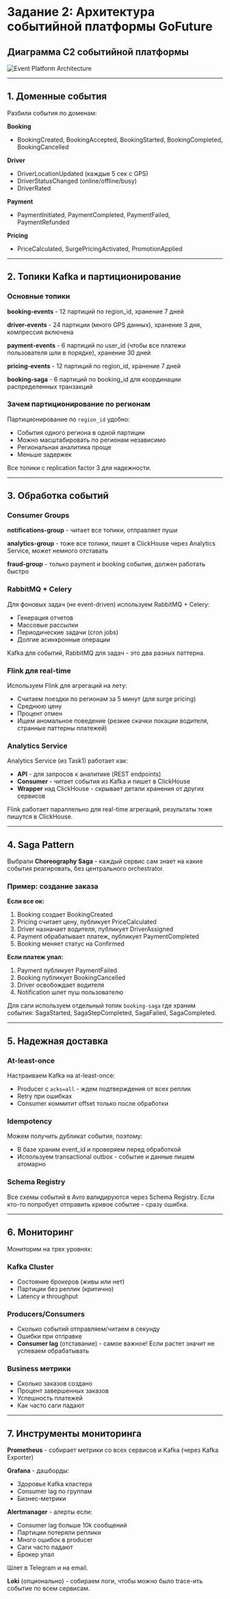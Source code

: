 # Задание 2: Архитектура событийной платформы GoFuture

## Диаграмма C2 событийной платформы

![Event Platform Architecture](img/GoFuture_EventPlatform_C2.png)

---

## 1. Доменные события

Разбили события по доменам:

**Booking**
- BookingCreated, BookingAccepted, BookingStarted, BookingCompleted, BookingCancelled

**Driver** 
- DriverLocationUpdated (каждые 5 сек с GPS)
- DriverStatusChanged (online/offline/busy)
- DriverRated

**Payment**
- PaymentInitiated, PaymentCompleted, PaymentFailed, PaymentRefunded

**Pricing**
- PriceCalculated, SurgePricingActivated, PromotionApplied

---

## 2. Топики Kafka и партиционирование

### Основные топики

**booking-events** - 12 партиций по region_id, хранение 7 дней

**driver-events** - 24 партиции (много GPS данных), хранение 3 дня, компрессия включена

**payment-events** - 6 партиций по user_id (чтобы все платежи пользователя шли в порядке), хранение 30 дней

**pricing-events** - 12 партиций по region_id, хранение 7 дней

**booking-saga** - 6 партиций по booking_id для координации распределенных транзакций

### Зачем партиционирование по регионам

Партиционирование по `region_id` удобно:
- События одного региона в одной партиции
- Можно масштабировать по регионам независимо
- Региональная аналитика проще
- Меньше задержек

Все топики с replication factor 3 для надежности.

---

## 3. Обработка событий

### Consumer Groups

**notifications-group** - читает все топики, отправляет пуши

**analytics-group** - тоже все топики, пишет в ClickHouse через Analytics Service, может немного отставать

**fraud-group** - только payment и booking события, должен работать быстро

### RabbitMQ + Celery

Для фоновых задач (не event-driven) используем RabbitMQ + Celery:
- Генерация отчетов
- Массовые рассылки
- Периодические задачи (cron jobs)
- Долгие асинхронные операции

Kafka для событий, RabbitMQ для задач - это два разных паттерна.

### Flink для real-time

Используем Flink для агрегаций на лету:
- Считаем поездки по регионам за 5 минут (для surge pricing)
- Среднюю цену
- Процент отмен
- Ищем аномальное поведение (резкие скачки локации водителя, странные паттерны платежей)

### Analytics Service

Analytics Service (из Task1) работает как:
- **API** - для запросов к аналитике (REST endpoints)
- **Consumer** - читает события из Kafka и пишет в ClickHouse
- **Wrapper** над ClickHouse - скрывает детали хранения от других сервисов

Flink работает параллельно для real-time агрегаций, результаты тоже пишутся в ClickHouse.

---

## 4. Saga Pattern

Выбрали **Choreography Saga** - каждый сервис сам знает на какие события реагировать, без центрального orchestrator.

### Пример: создание заказа

**Если все ок:**
1. Booking создает BookingCreated
2. Pricing считает цену, публикует PriceCalculated
3. Driver назначает водителя, публикует DriverAssigned
4. Payment обрабатывает платеж, публикует PaymentCompleted
5. Booking меняет статус на Confirmed

**Если платеж упал:**
1. Payment публикует PaymentFailed
2. Booking публикует BookingCancelled
3. Driver освобождает водителя
4. Notification шлет пуш пользователю

Для саги используем отдельный топик `booking-saga` где храним события: SagaStarted, SagaStepCompleted, SagaFailed, SagaCompleted.

---

## 5. Надежная доставка

### At-least-once

Настраиваем Kafka на at-least-once:
- Producer с `acks=all` - ждем подтверждения от всех реплик
- Retry при ошибках
- Consumer коммитит offset только после обработки

### Idempotency

Можем получить дубликат события, поэтому:
- В базе храним event_id и проверяем перед обработкой
- Используем transactional outbox - событие и данные пишем атомарно

### Schema Registry

Все схемы событий в Avro валидируются через Schema Registry. Если кто-то попробует отправить кривое событие - сразу ошибка.

---

## 6. Мониторинг

Мониторим на трех уровнях:

### Kafka Cluster
- Состояние брокеров (живы или нет)
- Партиции без реплик (критично)
- Latency и throughput

### Producers/Consumers
- Сколько событий отправляем/читаем в секунду
- Ошибки при отправке
- **Consumer lag** (отставание) - самое важное! Если растет значит не успеваем обрабатывать

### Business метрики
- Сколько заказов создано
- Процент завершенных заказов
- Успешность платежей
- Как часто саги падают

---

## 7. Инструменты мониторинга

**Prometheus** - собирает метрики со всех сервисов и Kafka (через Kafka Exporter)

**Grafana** - дашборды:
- Здоровье Kafka кластера
- Consumer lag по группам
- Бизнес-метрики

**Alertmanager** - алерты если:
- Consumer lag больше 10k сообщений
- Партиции потеряли реплики
- Много ошибок в producer
- Саги часто падают
- Брокер упал

Шлет в Telegram и на email.

**Loki** (опционально) - собираем логи, чтобы можно было trace-ить событие по всем сервисам.
